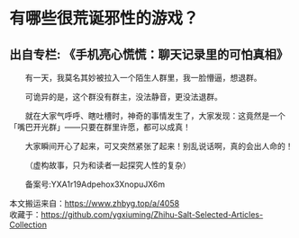 # 有哪些很荒诞邪性的游戏？  
## 出自专栏: 《手机亮心慌慌：聊天记录里的可怕真相》  
&emsp;&emsp;有一天，我莫名其妙被拉入一个陌生人群里，我一脸懵逼，想退群。  
  
&emsp;&emsp;可诡异的是，这个群没有群主，没法静音，更没法退群。  
  
&emsp;&emsp;就在大家气呼呼、瞎吐槽时，神奇的事情发生了，大家发现：这竟然是一个「嘴巴开光群」——只要在群里许愿，都可以成真！  
  
&emsp;&emsp;大家瞬间开心了起来，可又突然紧张了起来！别乱说话啊，真的会出人命的！  
  
&emsp;&emsp;（虚构故事，只为和读者一起探究人性的复杂）  
  
&emsp;&emsp;备案号:YXA1r19Adpehox3XnopuJX6m  
  
本文搬运来自：https://www.zhbyg.top/a/4058  
 收藏于：https://github.com/ygxiuming/Zhihu-Salt-Selected-Articles-Collection